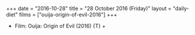 +++
date = "2016-10-28"
title = "28 October 2016 (Friday)"
layout = "daily-diet"
films = ["ouija-origin-of-evil-2016"]
+++


* Film: Ouija: Origin of Evil (2016) {T} +
